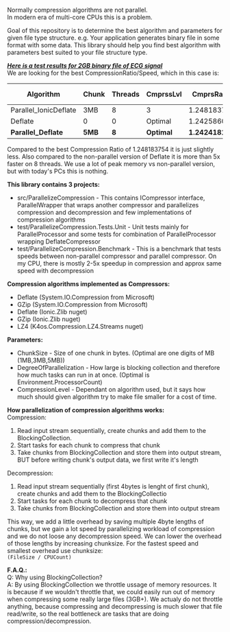 Normally compression algorithms are not parallel.<br>
In modern era of multi-core CPUs this is a problem.

Goal of this repository is to determine the best algorithm and parameters for given file type structure. e.g. Your application generates binary file in some format with some data. This library should help you find best algorithm with parameters best suited to your file structure type.

***[Here is a test results for 2GB binary file of ECG signal](TEST_RESULT_2GB_BINARY_FILE.md)***<br>
We are looking for the best CompressionRatio/Speed, which in this case is:

| Algorithm             | Chunk | Threads | CmprssLvl | CmprsRatio  | Speed [s] | MemoryMAX | MemoryAVG | 
|-----------------------|-------|---------|-----------|-------------|-----------|-----------|-----------|
| Parallel_IonicDeflate | 3MB   | 8       | 3         | 1.248183754 | 39.91     | 316.45 MB | 128.16 MB |
| Deflate               | 0     | 0       | Optimal   | 1.242586088 | 57.37     | 2.93 MB   | 2.87 MB   | 
| **Parallel_Deflate**      | **5MB**   | **8**       | **Optimal**   | **1.242418134** | **11.24**     | **507.45 MB** | **212.34 MB** |
      
Compared to the best Compression Ratio of 1.248183754 it is just slightly less.
Also compared to the non-parallel version of Deflate it is more than 5x faster on 8 threads. We use a lot of peak memory vs non-parallel version, but with today's PCs this is nothing.

**This library contains 3 projects:**
- src/ParallelizeCompression - This contains ICompressor interface, ParallelWrapper that wraps another compressor and parallelizes compression and decompression and few implementations of compression algorithms
- test/ParallelizeCompression.Tests.Unit - Unit tests mainly for ParallelProcessor and some tests for combination of ParallelProcessor wrapping DeflateCompressor
- test/ParallelizeCompression.Benchmark - This is a benchmark that tests speeds between non-parallel compressor and parallel compressor. On my CPU, there is mostly 2-5x speedup in compression and approx same speed with decompression

**Compression algorithms implemented as Compressors:**
- Deflate (System.IO.Compression from Microsoft)
- GZip (System.IO.Compression from Microsoft)
- Deflate (Ionic.Zlib nuget)
- GZip (Ionic.Zlib nuget)
- LZ4 (K4os.Compression.LZ4.Streams nuget)

**Parameters:**
- ChunkSize - Size of one chunk in bytes. (Optimal are one digits of MB (1MB,3MB,5MB))
- DegreeOfParallelization - How large is blocking collection and therefore how much tasks can run in at once. (Optimal is Environment.ProcessorCount)
- CompressionLevel - Dependant on algorithm used, but it says how much should given algorithm try to make file smaller for a cost of time.

**How parallelization of compression algorithms works:**<br>
Compression:
1. Read input stream sequentially, create chunks and add them to the BlockingCollection.
2. Start tasks for each chunk to compress that chunk
3. Take chunks from BlockingCollection and store them into output stream, BUT before writing chunk's output data, we first write it's length

Decompression:
1. Read input stream sequentially (first 4bytes is lenght of first chunk), create chunks and add them to the BlockingCollectio
2. Start tasks for each chunk to decompress that chunk
3. Take chunks from BlockingCollection and store them into output stream

This way, we add a little overhead by saving multiple 4byte lengths of chunks, but we gain a lot speed by parallelizing workload of compression and we do not loose any decompression speed. We can lower the overhead of those lengths by increasing chunksize.
For the fastest speed and smallest overhead use chunksize:<br>
```(FileSize / CPUCount)```

**F.A.Q.:**<br>
Q: Why using BlockingCollection?<br>
A: By using BlockingCollection we throttle ussage of memory resources. It is because if we wouldn't throttle that, we could easily run out of memory when compressing some really large files (3GB+). We actualy do not throttle anything, because compressing and decompressing is much slower that file read/write, so the real bottleneck are tasks that are doing compression/decompression.
